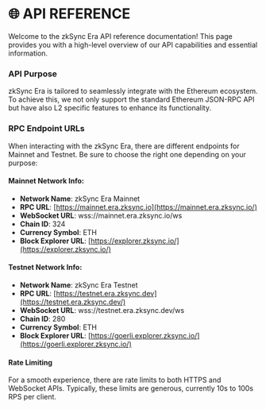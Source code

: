 # 🌐 API REFERENCE

Welcome to the zkSync Era API reference documentation! This page provides you with a high-level overview of our API capabilities and essential information.

### API Purpose

zkSync Era is tailored to seamlessly integrate with the Ethereum ecosystem. To achieve this, we not only support the standard Ethereum JSON-RPC API but have also L2 specific features to enhance its functionality.

### RPC Endpoint URLs

When interacting with the zkSync Era, there are different endpoints for Mainnet and Testnet. Be sure to choose the right one depending on your purpose:

#### Mainnet Network Info:

* **Network Name**: zkSync Era Mainnet
* **RPC URL**: [https://mainnet.era.zksync.io](https://mainnet.era.zksync.io/)
* **WebSocket URL**: wss://mainnet.era.zksync.io/ws
* **Chain ID**: 324
* **Currency Symbol**: ETH
* **Block Explorer URL**: [https://explorer.zksync.io/](https://explorer.zksync.io/)

#### Testnet Network Info:

* **Network Name**: zkSync Era Testnet
* **RPC URL**: [https://testnet.era.zksync.dev](https://testnet.era.zksync.dev/)
* **WebSocket URL**: wss://testnet.era.zksync.dev/ws
* **Chain ID**: 280
* **Currency Symbol**: ETH
* **Block Explorer URL**: [https://goerli.explorer.zksync.io/](https://goerli.explorer.zksync.io/)

#### Rate Limiting

For a smooth experience, there are rate limits to both HTTPS and WebSocket APIs. Typically, these limits are generous, currently 10s to 100s RPS per client.
